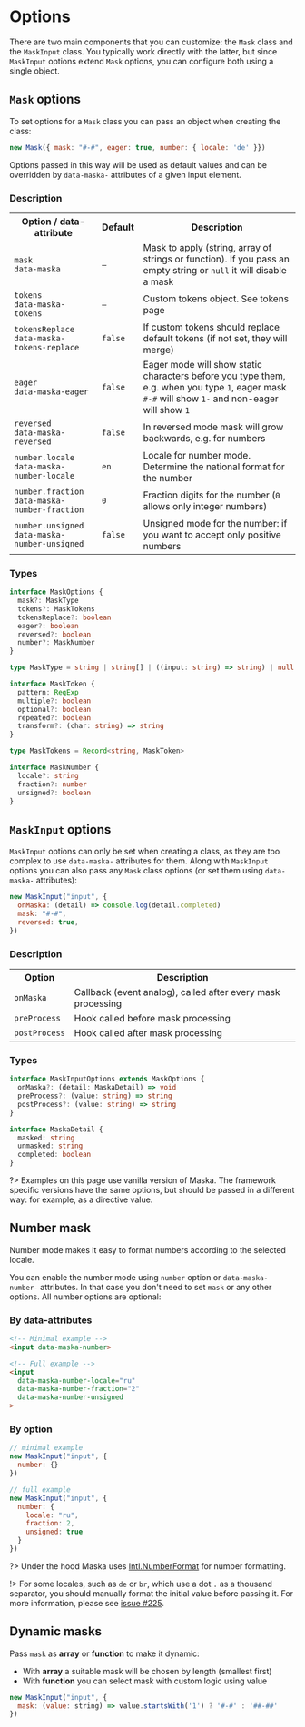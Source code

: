 # Options

There are two main components that you can customize: the `Mask` class and the `MaskInput` class. You typically work directly with the latter, but since `MaskInput` options extend `Mask` options, you can configure both using a single object.

## `Mask` options

To set options for a `Mask` class you can pass an object when creating the class:

```js
new Mask({ mask: "#-#", eager: true, number: { locale: 'de' }})
```

Options passed in this way will be used as default values and can be overridden by `data-maska-` attributes of a given input element.

<!-- tabs:start -->
### **Description**

<table>
  <tr>
    <th>Option / data-attribute</th>
    <th>Default</th>
    <th>Description</th>
  </tr>
  <tr>
    <td><code>mask</code><br><code>data-maska</code></td>
    <td><code>—</code></td>
    <td>Mask to apply (string, array of strings or function). If you pass an empty string or <code>null</code> it will disable a mask</td>
  </tr>
  <tr>
    <td><code>tokens</code><br><code>data-maska-tokens</code></td>
    <td><code>—</code></td>
    <td>Custom tokens object. See tokens page</td>
  </tr>
  <tr>
    <td><code>tokensReplace</code><br><code>data-maska-tokens-replace</code></td>
    <td><code>false</code></td>
    <td>If custom tokens should replace default tokens (if not set, they will merge)</td>
  </tr>
  <tr>
    <td><code>eager</code><br><code>data-maska-eager</code></td>
    <td><code>false</code></td>
    <td>Eager mode will show static characters before you type them, e.g. when you type <code>1</code>, eager mask <code>#-#</code> will show <code>1-</code> and non-eager will show <code>1</code></td>
  </tr>
  <tr>
    <td><code>reversed</code><br><code>data-maska-reversed</code></td>
    <td><code>false</code></td>
    <td>In reversed mode mask will grow backwards, e.g. for numbers</td>
  </tr>
  <tr>
    <td><code>number.locale</code><br><code>data-maska-number-locale</code></td>
    <td><code>en</code></td>
    <td>Locale for number mode. Determine the national format for the number</td>
  </tr>
  <tr>
    <td><code>number.fraction</code><br><code>data-maska-number-fraction</code></td>
    <td><code>0</code></td>
    <td>Fraction digits for the number (<code>0</code> allows only integer numbers)</td>
  </tr>
  <tr>
    <td><code>number.unsigned</code><br><code>data-maska-number-unsigned</code></td>
    <td><code>false</code></td>
    <td>Unsigned mode for the number: if you want to accept only positive numbers</td>
  </tr>
</table>

### **Types**
```typescript
interface MaskOptions {
  mask?: MaskType
  tokens?: MaskTokens
  tokensReplace?: boolean
  eager?: boolean
  reversed?: boolean
  number?: MaskNumber
}

type MaskType = string | string[] | ((input: string) => string) | null

interface MaskToken {
  pattern: RegExp
  multiple?: boolean
  optional?: boolean
  repeated?: boolean
  transform?: (char: string) => string
}

type MaskTokens = Record<string, MaskToken>

interface MaskNumber {
  locale?: string
  fraction?: number
  unsigned?: boolean
}
```
<!-- tabs:end -->


## `MaskInput` options

`MaskInput` options can only be set when creating a class, as they are too complex to use `data-maska-` attributes for them. Along with `MaskInput` options you can also pass any `Mask` class options (or set them using `data-maska-` attributes):

```js
new MaskInput("input", {
  onMaska: (detail) => console.log(detail.completed)
  mask: "#-#",
  reversed: true,
})
```

<!-- tabs:start -->
### **Description**

<table>
  <tr>
    <th>Option</th>
    <th>Description</th>
  </tr>
  <tr>
    <td><code>onMaska</code></td>
    <td>Сallback (event analog), called after every mask processing</td>
  </tr>
  <tr>
    <td><code>preProcess</code></td>
    <td>Hook called before mask processing</td>
  </tr>
  <tr>
    <td><code>postProcess</code></td>
    <td>Hook called after mask processing</td>
  </tr>
</table>

### **Types**
```typescript
interface MaskInputOptions extends MaskOptions {
  onMaska?: (detail: MaskaDetail) => void
  preProcess?: (value: string) => string
  postProcess?: (value: string) => string
}

interface MaskaDetail {
  masked: string
  unmasked: string
  completed: boolean
}
```
<!-- tabs:end -->

?> Examples on this page use vanilla version of Maska. The framework specific versions have the same options, but should be passed in a different way: for example, as a directive value.


## Number mask

Number mode makes it easy to format numbers according to the selected locale.

You can enable the number mode using `number` option or `data-maska-number-` attributes.
In that case you don't need to set `mask` or any other options. All number options are optional:

<!-- tabs:start -->
### **By data-attributes**

```html
<!-- Minimal example -->
<input data-maska-number>

<!-- Full example -->
<input
  data-maska-number-locale="ru"
  data-maska-number-fraction="2"
  data-maska-number-unsigned
>
```

### **By option**

```js
// minimal example
new MaskInput("input", {
  number: {}
})

// full example
new MaskInput("input", {
  number: {
    locale: "ru",
    fraction: 2,
    unsigned: true
  }
})
```
<!-- tabs:end -->

?> Under the hood Maska uses [Intl.NumberFormat](https://developer.mozilla.org/en-US/docs/Web/JavaScript/Reference/Global_Objects/Intl/NumberFormat) for number formatting.

!> For some locales, such as `de` or `br`, which use a dot `.` as a thousand separator, you should manually format the initial value before passing it. For more information, please see [issue #225](https://github.com/beholdr/maska/issues/225).

## Dynamic masks

Pass `mask` as **array** or **function** to make it dynamic:

- With **array** a suitable mask will be chosen by length (smallest first)
- With **function** you can select mask with custom logic using value

```js
new MaskInput("input", {
  mask: (value: string) => value.startsWith('1') ? '#-#' : '##-##'
})
```
